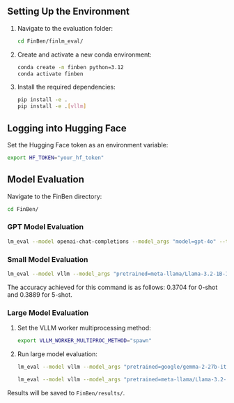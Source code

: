 ## Setting Up the Environment

1. Navigate to the evaluation folder:
   ```bash
   cd FinBen/finlm_eval/
   ```
2. Create and activate a new conda environment:
   ```bash
   conda create -n finben python=3.12
   conda activate finben
   ```
3. Install the required dependencies:
   ```bash
   pip install -e .
   pip install -e .[vllm]
   ```

## Logging into Hugging Face

Set the Hugging Face token as an environment variable:
```bash
export HF_TOKEN="your_hf_token"
```

## Model Evaluation

Navigate to the FinBen directory:
```bash
cd FinBen/
```

### GPT Model Evaluation
```bash
lm_eval --model openai-chat-completions --model_args "model=gpt-4o" --tasks GRQAGen --output_path results --use_cache ./cache --log_samples --apply_chat_template --include_path ./tasks
```

### Small Model Evaluation
```bash
lm_eval --model vllm --model_args "pretrained=meta-llama/Llama-3.2-1B-Instruct" --tasks GRMultifin --num_fewshot 5 --device cuda:0 --batch_size 8 --output_path results --log_samples --apply_chat_template --include_path ./tasks
```
The accuracy achieved for this command is as follows: 0.3704 for 0-shot and 0.3889 for 5-shot.

### Large Model Evaluation
1. Set the VLLM worker multiprocessing method:
   ```bash
   export VLLM_WORKER_MULTIPROC_METHOD="spawn"
   ```
2. Run large model evaluation:
   ```bash
   lm_eval --model vllm --model_args "pretrained=google/gemma-2-27b-it,tensor_parallel_size=4,gpu_memory_utilization=0.8,max_model_len=1024" --tasks GRQA --batch_size auto --output_path results --log_samples --apply_chat_template --include_path ./tasks
   ```
   ```bash
   lm_eval --model vllm --model_args "pretrained=meta-llama/Llama-3.2-1B-Instruct,tensor_parallel_size=4,gpu_memory_utilization=0.8,max_length=8192" --tasks GRFNS2023 --batch_size auto --output_path results --log_samples --apply_chat_template --include_path ./tasks
   ```

Results will be saved to `FinBen/results/`.

